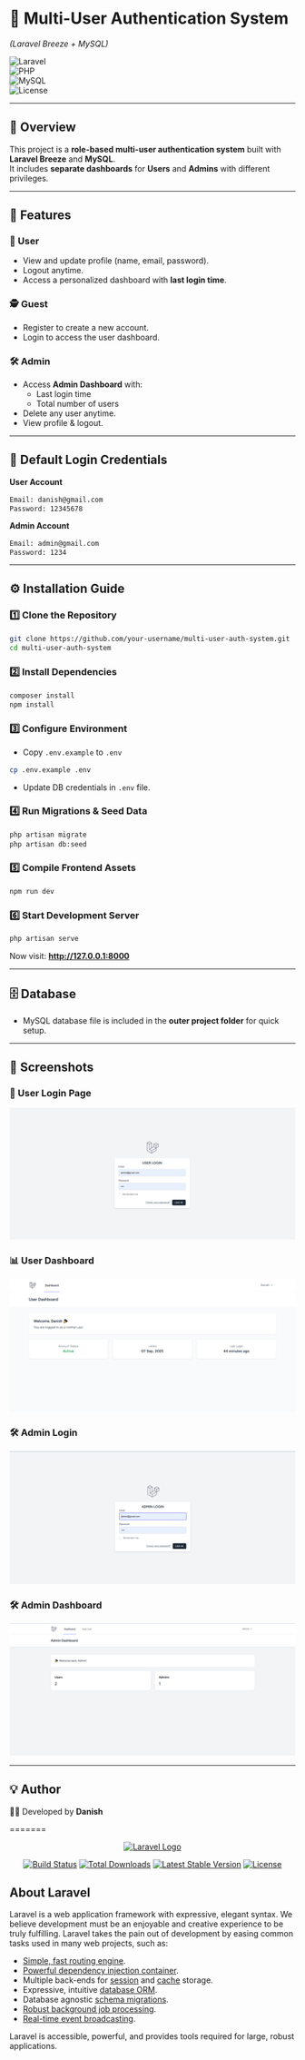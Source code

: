 # 🔐 Multi-User Authentication System  
*(Laravel Breeze + MySQL)*  

![Laravel](https://img.shields.io/badge/Laravel-9.x-FF2D20?style=for-the-badge&logo=laravel&logoColor=white)  
![PHP](https://img.shields.io/badge/PHP-8.0-777BB4?style=for-the-badge&logo=php&logoColor=white)  
![MySQL](https://img.shields.io/badge/MySQL-8.0-4479A1?style=for-the-badge&logo=mysql&logoColor=white)  
![License](https://img.shields.io/badge/License-MIT-green?style=for-the-badge)  

---

## 📖 Overview
This project is a **role-based multi-user authentication system** built with **Laravel Breeze** and **MySQL**.  
It includes **separate dashboards** for **Users** and **Admins** with different privileges.  

---

## 🚀 Features

### 👤 User
- View and update profile (name, email, password).  
- Logout anytime.  
- Access a personalized dashboard with **last login time**.  

### 🕵️ Guest
- Register to create a new account.  
- Login to access the user dashboard.  

### 🛠️ Admin
- Access **Admin Dashboard** with:  
  - Last login time  
  - Total number of users  
- Delete any user anytime.  
- View profile & logout.  

---

## 🔑 Default Login Credentials

**User Account**
```
Email: danish@gmail.com
Password: 12345678
```

**Admin Account**
```
Email: admin@gmail.com
Password: 1234
```

---

## ⚙️ Installation Guide

### 1️⃣ Clone the Repository
```bash
git clone https://github.com/your-username/multi-user-auth-system.git
cd multi-user-auth-system
```

### 2️⃣ Install Dependencies
```bash
composer install
npm install
```

### 3️⃣ Configure Environment
- Copy `.env.example` to `.env`
```bash
cp .env.example .env
```
- Update DB credentials in `.env` file.

### 4️⃣ Run Migrations & Seed Data
```bash
php artisan migrate
php artisan db:seed
```

### 5️⃣ Compile Frontend Assets
```bash
npm run dev
```

### 6️⃣ Start Development Server
```bash
php artisan serve
```

Now visit: **http://127.0.0.1:8000**

---

## 🗄️ Database
- MySQL database file is included in the **outer project folder** for quick setup.  

---

## 📸 Screenshots


### 🔑 User Login Page  
![User Login](screenshots/user_login.png)  

### 📊 User Dashboard  
![User Dashboard](screenshots/user_dashboard.png)  

### 🛠️ Admin Login  
![Admin Login](screenshots/admin_login.png)  

### 🛠️ Admin Dashboard  
![Admin Dashboard](screenshots/admin_dashboard.png)  


---

## 💡 Author
👨‍💻 Developed by **Danish**  
  
=======
<p align="center"><a href="https://laravel.com" target="_blank"><img src="https://raw.githubusercontent.com/laravel/art/master/logo-lockup/5%20SVG/2%20CMYK/1%20Full%20Color/laravel-logolockup-cmyk-red.svg" width="400" alt="Laravel Logo"></a></p>

<p align="center">
<a href="https://github.com/laravel/framework/actions"><img src="https://github.com/laravel/framework/workflows/tests/badge.svg" alt="Build Status"></a>
<a href="https://packagist.org/packages/laravel/framework"><img src="https://img.shields.io/packagist/dt/laravel/framework" alt="Total Downloads"></a>
<a href="https://packagist.org/packages/laravel/framework"><img src="https://img.shields.io/packagist/v/laravel/framework" alt="Latest Stable Version"></a>
<a href="https://packagist.org/packages/laravel/framework"><img src="https://img.shields.io/packagist/l/laravel/framework" alt="License"></a>
</p>

## About Laravel

Laravel is a web application framework with expressive, elegant syntax. We believe development must be an enjoyable and creative experience to be truly fulfilling. Laravel takes the pain out of development by easing common tasks used in many web projects, such as:

- [Simple, fast routing engine](https://laravel.com/docs/routing).
- [Powerful dependency injection container](https://laravel.com/docs/container).
- Multiple back-ends for [session](https://laravel.com/docs/session) and [cache](https://laravel.com/docs/cache) storage.
- Expressive, intuitive [database ORM](https://laravel.com/docs/eloquent).
- Database agnostic [schema migrations](https://laravel.com/docs/migrations).
- [Robust background job processing](https://laravel.com/docs/queues).
- [Real-time event broadcasting](https://laravel.com/docs/broadcasting).

Laravel is accessible, powerful, and provides tools required for large, robust applications.
